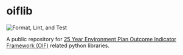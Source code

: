 # oiflib

![Format, Lint, and Test](https://github.com/Defra-Data-Science-Centre-of-Excellence/oiflib/workflows/Format%2C%20Lint%2C%20and%20Test/badge.svg)

A public repository for [25 Year Environment Plan Outcome Indicator Framework (OIF)](https://www.gov.uk/government/publications/25-year-environment-plan-progress-reports) related python libraries.
